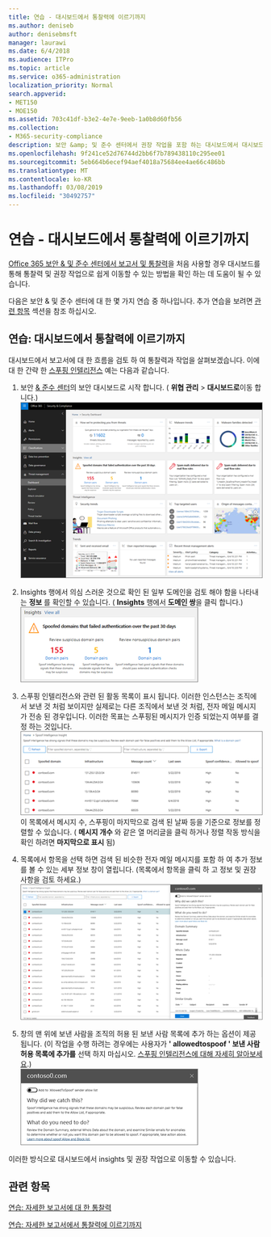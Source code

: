 ```yaml
---
title: 연습 - 대시보드에서 통찰력에 이르기까지
ms.author: deniseb
author: denisebmsft
manager: laurawi
ms.date: 6/4/2018
ms.audience: ITPro
ms.topic: article
ms.service: o365-administration
localization_priority: Normal
search.appverid:
- MET150
- MOE150
ms.assetid: 703c41df-b3e2-4e7e-9eeb-1a0b8d60fb56
ms.collection:
- M365-security-compliance
description: 보안 &amp; 및 준수 센터에서 권장 작업을 포함 하는 대시보드에서 대시보드를 진행 하는 방법을 알아봅니다.
ms.openlocfilehash: 9f241ce52d76744d2bb6f7b789438110c295ee01
ms.sourcegitcommit: 5eb664b6ecef94aef4018a75684ee4ae66c486bb
ms.translationtype: MT
ms.contentlocale: ko-KR
ms.lasthandoff: 03/08/2019
ms.locfileid: "30492757"
---
```

# <a name="walkthrough---from-a-dashboard-to-an-insight"></a>연습 - 대시보드에서 통찰력에 이르기까지

[Office 365 보안 &amp; 및 준수 센터에서 보고서 및 통찰력](reports-and-insights-in-security-and-compliance.md)을 처음 사용할 경우 대시보드를 통해 통찰력 및 권장 작업으로 쉽게 이동할 수 있는 방법을 확인 하는 데 도움이 될 수 있습니다. 
  
다음은 보안 &amp; 및 준수 센터에 대 한 몇 가지 연습 중 하나입니다. 추가 연습을 보려면 [관련 항목](#related-topics) 섹션을 참조 하십시오. 
  
## <a name="walkthrough-from-a-dashboard-to-an-insight"></a>연습: 대시보드에서 통찰력에 이르기까지

대시보드에서 보고서에 대 한 흐름을 검토 하 여 통찰력과 작업을 살펴보겠습니다. 이에 대 한 간략 한 [스푸핑 인텔리전스](learn-about-spoof-intelligence.md) 예는 다음과 같습니다. 
  
1. 보안 [ &amp; 준수 센터](https://protection.office.com)의 보안 대시보드로 시작 합니다. ( **위협 관리** \> **대시보드로**이동 합니다.)<br>![보안 &amp; 및 준수 센터에서 위협 관리 \> 대시보드를 선택 합니다.](media/05a38660-eb13-4960-a266-11809c453d95.png)<br>
  
2. Insights 행에서 의심 스러운 것으로 확인 된 일부 도메인을 검토 해야 함을 나타내는 **정보** 를 확인할 수 있습니다. ( **Insights** 행에서 **도메인 쌍**을 클릭 합니다.)<br>![Insights 행에 잠재적인 스푸핑 관련 사항이 있음을 언급 합니다.](media/dd1d0cb3-3201-45d7-b41d-18a0944fe85d.png)<br>
  
3. 스푸핑 인텔리전스와 관련 된 활동 목록이 표시 됩니다. 이러한 인스턴스는 조직에서 보낸 것 처럼 보이지만 실제로는 다른 조직에서 보낸 것 처럼, 전자 메일 메시지가 전송 된 경우입니다. 이러한 목표는 스푸핑된 메시지가 인증 되었는지 여부를 결정 하는 것입니다.<br>![스푸핑 인텔리전스 정보](media/a2e2b4fd-0c1e-499f-8401-cf3089da82fa.png)<br>이 목록에서 메시지 수, 스푸핑이 마지막으로 검색 된 날짜 등을 기준으로 정보를 정렬할 수 있습니다. ( **메시지 개수** 와 같은 열 머리글을 클릭 하거나 정렬 작동 방식을 확인 하려면 **마지막으로 표시** 됨) 
    
4. 목록에서 항목을 선택 하면 검색 된 비슷한 전자 메일 메시지를 포함 하 여 추가 정보를 볼 수 있는 세부 정보 창이 열립니다. (목록에서 항목을 클릭 하 고 정보 및 권장 사항을 검토 하세요.)<br>![항목을 선택 하면 세부 정보 창이 열림](media/7ad1faa5-6ca2-474e-a609-eb275e0a8e59.png)<br>
  
5. 창의 맨 위에 보낸 사람을 조직의 허용 된 보낸 사람 목록에 추가 하는 옵션이 제공 됩니다. (이 작업을 수행 하려는 경우에는 사용자가 **' allowedtospoof ' 보낸 사람 허용 목록에 추가를** 선택 하지 마십시오. [스푸핑 인텔리전스에 대해 자세히 알아보세요](learn-about-spoof-intelligence.md).)<br>![보낸 사람에 게 권한을 부여할 수 있습니다.](media/caf0c20a-6047-486d-8060-5a229a3de49f.png)
  
이러한 방식으로 대시보드에서 insights 및 권장 작업으로 이동할 수 있습니다.
  
## <a name="related-topics"></a>관련 항목

[연습: 자세한 보고서에 대 한 통찰력](from-an-insight-to-a-detailed-report.md)
  
[연습: 자세한 보고서에서 통찰력에 이르기까지](from-a-detailed-report-to-an-insight.md)
  

